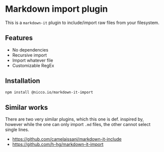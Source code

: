 # Markdown import plugin

This is a `markdown-it` plugin to include/import raw files from your filesystem.

## Features

- No dependencies
- Recursive import
- Import whatever file
- Customizable RegEx

## Installation

```bash
npm install @nicco.io/markdown-it-import
```

## Similar works

There are two very similar plugins, which this one is def. inspired by, however while the one can only import `.md` files, the other cannot select single lines.

- https://github.com/camelaissani/markdown-it-include
- https://github.com/h-hg/markdown-it-import
